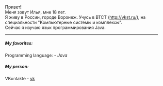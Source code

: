 Привет!    
Меня зовут Илья, мне 18 лет.    
Я живу в России, городе Воронеж. Учусь в ВТСТ (http://vkst.ru/), на специальности "Компьютерные системы и комплексы".    
Сейчас я изучаю язык программирования Java. 
_____
##### My favorites:    
Programming language: - _Java_    
##### My person:    
VKontakte - [vk](https://vk.com/saime0)

